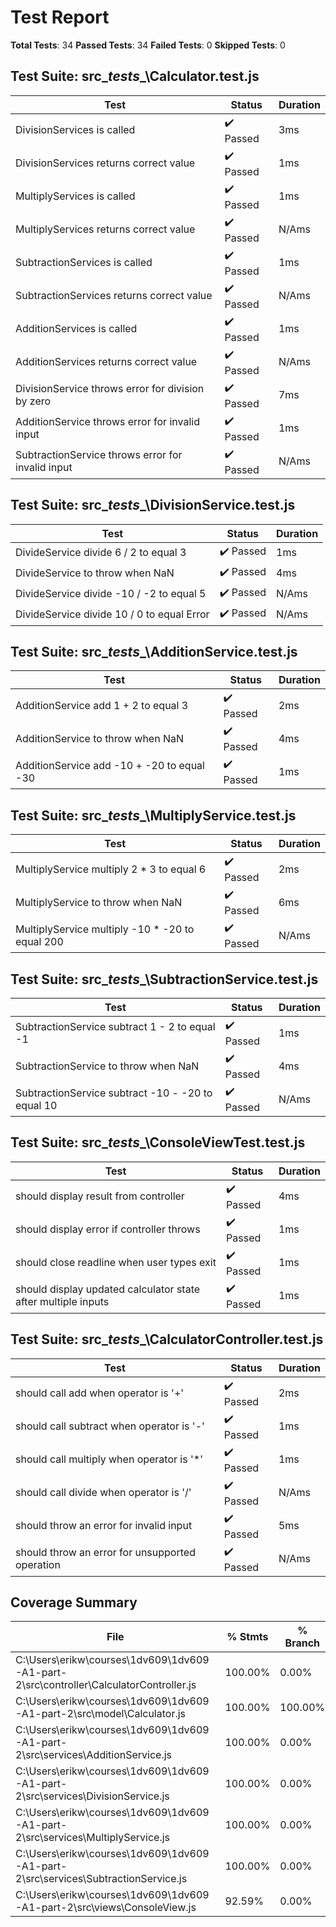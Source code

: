 # Test Report
**Total Tests**: 34
**Passed Tests**: 34
**Failed Tests**: 0
**Skipped Tests**: 0

## Test Suite: src\__tests__\Calculator.test.js
| Test | Status | Duration |
|------|--------|----------|
| DivisionServices is called | ✔️ Passed | 3ms |
| DivisionServices returns correct value | ✔️ Passed | 1ms |
| MultiplyServices is called | ✔️ Passed | 1ms |
| MultiplyServices returns correct value | ✔️ Passed | N/Ams |
| SubtractionServices is called | ✔️ Passed | 1ms |
| SubtractionServices returns correct value | ✔️ Passed | N/Ams |
| AdditionServices is called | ✔️ Passed | 1ms |
| AdditionServices returns correct value | ✔️ Passed | N/Ams |
| DivisionService throws error for division by zero | ✔️ Passed | 7ms |
| AdditionService throws error for invalid input | ✔️ Passed | 1ms |
| SubtractionService throws error for invalid input | ✔️ Passed | N/Ams |

## Test Suite: src\__tests__\DivisionService.test.js
| Test | Status | Duration |
|------|--------|----------|
| DivideService divide 6 / 2 to equal 3 | ✔️ Passed | 1ms |
| DivideService to throw when NaN | ✔️ Passed | 4ms |
| DivideService divide -10 / -2 to equal 5 | ✔️ Passed | N/Ams |
| DivideService divide 10 / 0 to equal Error | ✔️ Passed | N/Ams |

## Test Suite: src\__tests__\AdditionService.test.js
| Test | Status | Duration |
|------|--------|----------|
| AdditionService add 1 + 2 to equal 3 | ✔️ Passed | 2ms |
| AdditionService to throw when NaN | ✔️ Passed | 4ms |
| AdditionService add -10 + -20 to equal -30 | ✔️ Passed | 1ms |

## Test Suite: src\__tests__\MultiplyService.test.js
| Test | Status | Duration |
|------|--------|----------|
| MultiplyService multiply 2 * 3 to equal 6 | ✔️ Passed | 2ms |
| MultiplyService to throw when NaN | ✔️ Passed | 6ms |
| MultiplyService multiply -10 * -20 to equal 200 | ✔️ Passed | N/Ams |

## Test Suite: src\__tests__\SubtractionService.test.js
| Test | Status | Duration |
|------|--------|----------|
| SubtractionService subtract 1 - 2 to equal -1 | ✔️ Passed | 1ms |
| SubtractionService to throw when NaN | ✔️ Passed | 4ms |
| SubtractionService subtract -10 - -20 to equal 10 | ✔️ Passed | N/Ams |

## Test Suite: src\__tests__\ConsoleViewTest.test.js
| Test | Status | Duration |
|------|--------|----------|
| should display result from controller | ✔️ Passed | 4ms |
| should display error if controller throws | ✔️ Passed | 1ms |
| should close readline when user types exit | ✔️ Passed | 1ms |
| should display updated calculator state after multiple inputs | ✔️ Passed | 1ms |

## Test Suite: src\__tests__\CalculatorController.test.js
| Test | Status | Duration |
|------|--------|----------|
| should call add when operator is '+' | ✔️ Passed | 2ms |
| should call subtract when operator is '-' | ✔️ Passed | 1ms |
| should call multiply when operator is '*' | ✔️ Passed | 1ms |
| should call divide when operator is '/' | ✔️ Passed | N/Ams |
| should throw an error for invalid input | ✔️ Passed | 5ms |
| should throw an error for unsupported operation | ✔️ Passed | N/Ams |

## Coverage Summary
| File | % Stmts | % Branch | % Funcs | % Lines |
|------|---------|----------|---------|---------|
| C:\Users\erikw\courses\1dv609\1dv609-A1-part-2\src\controller\CalculatorController.js | 100.00% | 0.00% | 100.00% | 100.00% |
| C:\Users\erikw\courses\1dv609\1dv609-A1-part-2\src\model\Calculator.js | 100.00% | 100.00% | 100.00% | 100.00% |
| C:\Users\erikw\courses\1dv609\1dv609-A1-part-2\src\services\AdditionService.js | 100.00% | 0.00% | 100.00% | 100.00% |
| C:\Users\erikw\courses\1dv609\1dv609-A1-part-2\src\services\DivisionService.js | 100.00% | 0.00% | 100.00% | 100.00% |
| C:\Users\erikw\courses\1dv609\1dv609-A1-part-2\src\services\MultiplyService.js | 100.00% | 0.00% | 100.00% | 100.00% |
| C:\Users\erikw\courses\1dv609\1dv609-A1-part-2\src\services\SubtractionService.js | 100.00% | 0.00% | 100.00% | 100.00% |
| C:\Users\erikw\courses\1dv609\1dv609-A1-part-2\src\views\ConsoleView.js | 92.59% | 0.00% | 83.33% | 92.59% |

